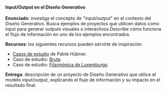 #### Input/Output en el Diseño Generativo

**Enunciado**: investiga el concepto de "input/output" en el contexto del Diseño Generativo. 
Busca ejemplos de proyectos que utilicen datos como input para generar outputs visuales o interactivos.Describe cómo funciona el flujo de información en uno de los ejemplos encontrados.

**Recursos**: los siguientes recursos pueden servirte de inspiración:

* [Casos de estudio](https://www.patrik-huebner.com/) de Patrik Hübner.
* Caso de estudio: [Brute](https://www.patrik-huebner.com/generative-design/brute-data-driven-wine-brand/).
* Caso de estudio: [Filarmónica de Luxemburgo](https://www.patrik-huebner.com/generative-design/philharmonie-luxembourg-a-dynamic-identity-that-interacts-with-the-sound-of-live-music/)

**Entrega**: descripción de un proyecto de Diseño Generativo que utilice el modelo input/output, explicando el flujo de información y su impacto en el resultado final.